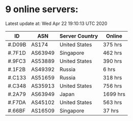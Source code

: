 # 9 online servers:

Latest update at: Wed Apr 22 19:10:13 UTC 2020

| ID | ASN | Server Country | Online |
| -- | --- | -------------- | ------ |
| #.D09B | AS174 | United States | 375 hrs |
| #.7F1D | AS63949 | Singapore | 462 hrs |
| #.9FC3 | AS53889 | United States | 390 hrs |
| #.1F2B | AS49392 | Russia | 6 hrs |
| #.C133 | AS51659 | Russia | 318 hrs |
| #.C348 | AS35913 | United States | 756 hrs |
| #.2A79 | AS63949 | Japan | 1699 hrs |
| #.F7DA | AS45102 | United States | 563 hrs |
| #.66BF | AS16509 | Singapore | 37 hrs |

